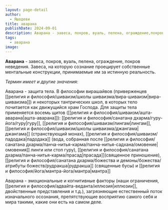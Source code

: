 ```yaml
---
layout: page-detail
author:
  - Яшодеви
title: аварана
publishDate: 2024-09-01
description: Аварана - завеса, покров, вуаль, пелена, ограждение,покров неведения, завеса, на которую сознание проецирует собственные ментальные конструкции, принимаемые им за истинную реальность.
tags:
  - аварана
image:
---
```

**Аварана** - завеса, покров, вуаль, пелена, ограждение, покров неведения. Завеса, на которую сознание проецирует собственные ментальные конструкции, принимаемые им за истинную реальность.

*Термин имеет и другие значения:* 

Аварана - защита тела. В философии вирашайвов (приверженцев [[религия и философия/шиваизм/школы шиваизма/вира-шиваизм|вира-шиваизма]]) и некоторых тантрических школ, в которых тело почитается как движущийся храм Господа. Для защиты тела применяется восемь щитов ([[религия и философия/шиваизм/ашта-аварана|ашта-аварана]]): [[религия и философия/санатана дхарма/гуру-йога/гуру|гуру]], [[религия и философия/шиваизм/лингам|лингам]], [[религия и философия/шиваизм/школы шиваизма/джангама|джангама]] (странствующий монах), [[религия и философия/шиваизм/падодака|падодака]] (вода, собранная после [[религия и философия/санатана дхарма/панча-нитья-карма/панча-нитья-садхана/омовение|омовения]] линги или стоп гуру), [[религия и философия/санатана дхарма/панча-нитья-карма/прасад|прасада]](священное приношение), [[религия и философия/санатана дхарма/божества и демоны/божества/атрибуты божеств/рудракша|рудракша]] (священные бусы) и [[религия и философия/йога/мантра-йога/мантра|мантра]]

Аварана - эмоциональные и когнитивные факторы (наши ограничения, [[религия и философия/адвайта-веданта/иллюзия|иллюзии]], двойственные представления и т.д.), загрязняющие естественный поток изначального осознания, препятствующие восприятию самого себя и мира такими, какие они есть на самом деле. 


